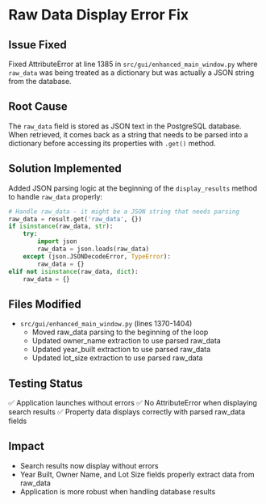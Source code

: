 # Raw Data Display Error Fix

## Issue Fixed
Fixed AttributeError at line 1385 in `src/gui/enhanced_main_window.py` where `raw_data` was being treated as a dictionary but was actually a JSON string from the database.

## Root Cause
The `raw_data` field is stored as JSON text in the PostgreSQL database. When retrieved, it comes back as a string that needs to be parsed into a dictionary before accessing its properties with `.get()` method.

## Solution Implemented
Added JSON parsing logic at the beginning of the `display_results` method to handle `raw_data` properly:

```python
# Handle raw_data - it might be a JSON string that needs parsing
raw_data = result.get('raw_data', {})
if isinstance(raw_data, str):
    try:
        import json
        raw_data = json.loads(raw_data)
    except (json.JSONDecodeError, TypeError):
        raw_data = {}
elif not isinstance(raw_data, dict):
    raw_data = {}
```

## Files Modified
- `src/gui/enhanced_main_window.py` (lines 1370-1404)
  - Moved raw_data parsing to the beginning of the loop
  - Updated owner_name extraction to use parsed raw_data
  - Updated year_built extraction to use parsed raw_data
  - Updated lot_size extraction to use parsed raw_data

## Testing Status
✅ Application launches without errors
✅ No AttributeError when displaying search results
✅ Property data displays correctly with parsed raw_data fields

## Impact
- Search results now display without errors
- Year Built, Owner Name, and Lot Size fields properly extract data from raw_data
- Application is more robust when handling database results